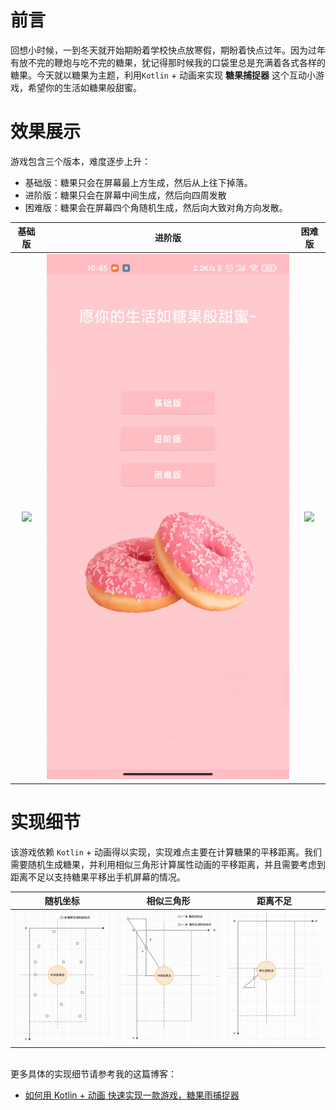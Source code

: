 # 前言
回想小时候，一到冬天就开始期盼着学校快点放寒假，期盼着快点过年。因为过年有放不完的鞭炮与吃不完的糖果，犹记得那时候我的口袋里总是充满着各式各样的糖果。今天就以糖果为主题，利用`Kotlin` + 动画来实现 **糖果捕捉器** 这个互动小游戏，希望你的生活如糖果般甜蜜。


# 效果展示
游戏包含三个版本，难度逐步上升：
* 基础版：糖果只会在屏幕最上方生成，然后从上往下掉落。
* 进阶版：糖果只会在屏幕中间生成，然后向四周发散
* 困难版：糖果会在屏幕四个角随机生成，然后向大致对角方向发散。

| 基础版 | 进阶版 | 困难版 |
| :---: | :---: | :---: |
| <img src="https://raw.githubusercontent.com/JereChen11/Candy-Catch/main/image/basic.gif"> | <img src="https://raw.githubusercontent.com/JereChen11/Candy-Catch/main/image/advanced.gif"> | <img src="https://raw.githubusercontent.com/JereChen11/Candy-Catch/main/image/difficult.gif"> |


# 实现细节
该游戏依赖 `Kotlin` + 动画得以实现，实现难点主要在计算糖果的平移距离。我们需要随机生成糖果，并利用相似三角形计算属性动画的平移距离，并且需要考虑到距离不足以支持糖果平移出手机屏幕的情况。

| 随机坐标 | 相似三角形 | 距离不足 |
| :---: | :---: | :---: |
| <img src="https://raw.githubusercontent.com/JereChen11/Candy-Catch/main/image/coordinate.png"> | <img src="https://raw.githubusercontent.com/JereChen11/Candy-Catch/main/image/advanced_left_top.png"> | <img src="https://raw.githubusercontent.com/JereChen11/Candy-Catch/main/image/not_enough.png"> |

<br>更多具体的实现细节请参考我的这篇博客：
* [如何用 Kotlin + 动画 快速实现一款游戏，糖果雨捕捉器](https://juejin.cn/post/7088536853959147533)

